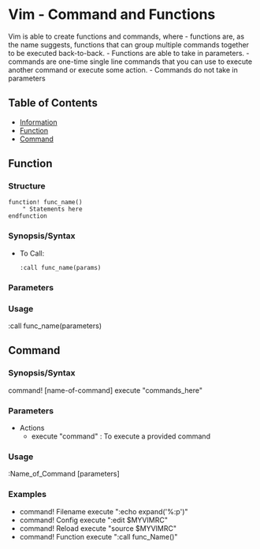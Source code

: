 # Vim - Command and Functions

Vim is able to create functions and commands, where 
	- functions are, as the name suggests, functions that can group multiple commands together to be executed back-to-back. 
		- Functions are able to take in parameters.
	- commands are one-time single line commands that you can use to execute another command or execute some action. 
		- Commands do not take in parameters

## Table of Contents
- [Information](#information)
- [Function](#function)
- [Command](#command)

## Function

### Structure

```console
function! func_name()
    " Statements here
endfunction
```

### Synopsis/Syntax

+ To Call:
	```console
	:call func_name(params)
	```

### Parameters


### Usage

:call func_name(parameters)


## Command

### Synopsis/Syntax

command! [name-of-command] execute "commands_here"

### Parameters

- Actions
	+ execute "command" : To execute a provided command

### Usage

:Name_of_Command [parameters]

### Examples

+ command! Filename execute ":echo expand('%:p')"
+ command! Config execute ":edit $MYVIMRC"
+ command! Reload execute "source $MYVIMRC"
+ command! Function execute ":call func_Name()"
